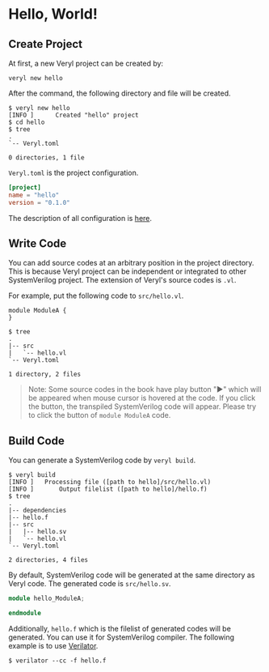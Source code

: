 # Hello, World!

## Create Project

At first, a new Veryl project can be created by:

```
veryl new hello
```

After the command, the following directory and file will be created.

```
$ veryl new hello
[INFO ]      Created "hello" project
$ cd hello
$ tree
.
`-- Veryl.toml

0 directories, 1 file
```

`Veryl.toml` is the project configuration.

```toml
[project]
name = "hello"
version = "0.1.0"
```

The description of all configuration is [here](../05_development_environment/01_project_configuration.md).

## Write Code

You can add source codes at an arbitrary position in the project directory.
This is because Veryl project can be independent or integrated to other SystemVerilog project.
The extension of Veryl's source codes is `.vl`.

For example, put the following code to `src/hello.vl`.

```veryl,playground
module ModuleA {
}
```

```
$ tree
.
|-- src
|   `-- hello.vl
`-- Veryl.toml

1 directory, 2 files
```

> Note: Some source codes in the book have play button "▶" which will be appeared when mouse cursor is hovered at the code.
> If you click the button, the transpiled SystemVerilog code will appear. Please try to click the button of `module ModuleA` code.

## Build Code

You can generate a SystemVerilog code by `veryl build`.

```
$ veryl build
[INFO ]   Processing file ([path to hello]/src/hello.vl)
[INFO ]       Output filelist ([path to hello]/hello.f)
$ tree
.
|-- dependencies
|-- hello.f
|-- src
|   |-- hello.sv
|   `-- hello.vl
`-- Veryl.toml

2 directories, 4 files
```

By default, SystemVerilog code will be generated at the same directory as Veryl code.
The generated code is `src/hello.sv`.

```verilog
module hello_ModuleA;

endmodule
```

Additionally, `hello.f` which is the filelist of generated codes will be generated.
You can use it for SystemVerilog compiler.
The following example is to use [Verilator](https://www.veripool.org/verilator/).

```
$ verilator --cc -f hello.f
```
